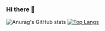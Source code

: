 ### Hi there 👋

![Anurag's GitHub stats](https://github-readme-stats.vercel.app/api?username=szbrooks2017&show_icons=true&theme=tokyonight)
[![Top Langs](https://github-readme-stats.vercel.app/api/top-langs/?username=szbrooks2017&layout=compact)](https://github.com/anuraghazra/github-readme-stats)
